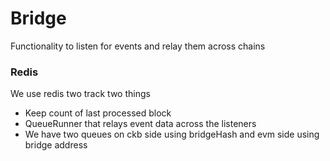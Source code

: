 # Bridge

Functionality to listen for events and relay them across chains

### Redis

We use redis two track two things
- Keep count of last processed block
- QueueRunner that relays event data across the listeners
- We have two queues on ckb side using bridgeHash and evm side using bridge address

